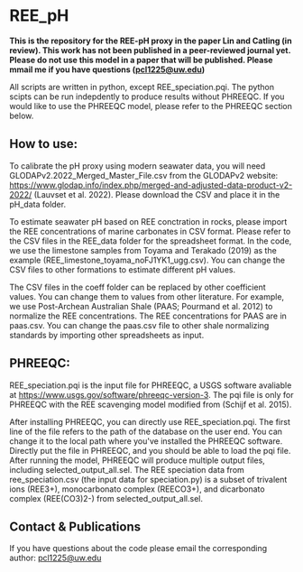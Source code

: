 # REE_pH

**This is the repository for the REE-pH proxy in the paper Lin and Catling (in review). This work has not been published in a peer-reviewed journal yet. Please do not use this model in a paper that will be published. Please mmail me if you have questions (pcl1225@uw.edu)**

All scripts are written in python, except REE_speciation.pqi. The python scipts can be run indepdently to produce results without PHREEQC. If you would like to use the PHREEQC model, please refer to the PHREEQC section below.

## How to use: 
To calibrate the pH proxy using modern seawater data, you will need GLODAPv2.2022_Merged_Master_File.csv from the GLODAPv2 website: https://www.glodap.info/index.php/merged-and-adjusted-data-product-v2-2022/ (Lauvset et al. 2022). Please download the CSV and place it in the pH_data folder.

To estimate seawater pH based on REE conctration in rocks, please import the REE concentrations of marine carbonates in CSV format. Please refer to the CSV files in the REE_data folder for the spreadsheet format. In the code, we use the limestone samples from Toyama and Terakado (2019) as the example (REE_limestone_toyama_noFJ1YK1_ugg.csv). You can change the CSV files to other formations to estimate different pH values. 

The CSV files in the coeff folder can be replaced by other coefficient values. You can change them to values from other literature. For example, we use Post-Archean Australian Shale (PAAS; Pourmand et al. 2012) to normalize the REE concentrations. The REE concentrations for PAAS are in paas.csv. You can change the paas.csv file to other shale normalizing standards by importing other spreadsheets as input.

## PHREEQC:

REE_speciation.pqi is the input file for PHREEQC, a USGS software avaliable at https://www.usgs.gov/software/phreeqc-version-3. The pqi file is only for PHREEQC with the REE scavenging model modified from (Schijf et al. 2015).

After installing PHREEQC, you can directly use REE_speciation.pqi. The first line of the file refers to the path of the database on the user end. You can change it to the local path where you've installed the PHREEQC software. 
Directly put the file in PHREEQC, and you should be able to load the pqi file. After running the model, PHREEQC will produce multiple output files, including selected_output_all.sel. The REE speciation data from ree_speciation.csv (the input data for speciation.py) is a subset of trivalent ions (REE3+), monocarbonato complex (REECO3+), and dicarbonato complex (REE(CO3)2-) from selected_output_all.sel.


## Contact & Publications
If you have questions about the code please email the corresponding author: pcl1225@uw.edu






